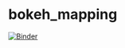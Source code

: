 # bokeh_mapping

[![Binder](https://mybinder.org/badge.svg)](https://mybinder.org/v2/gh/brittaneyross/bokeh_mapping/master)

